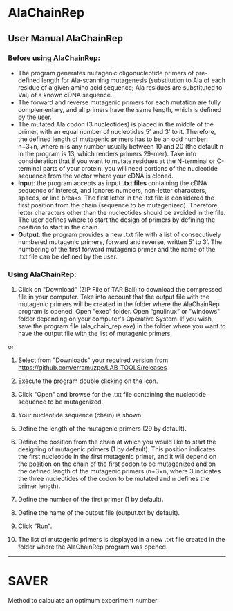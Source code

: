 # AlaChainRep

## User Manual AlaChainRep

### Before using AlaChainRep:

- The program generates mutagenic oligonucleotide primers of pre-defined length for Ala-scanning mutagenesis (substitution to Ala of each residue of a given amino acid sequence; Ala residues are substituted to Val) of a known cDNA sequence.
- The forward and reverse mutagenic primers for each mutation are fully complementary, and all primers have the same length, which is defined by the user.
- The mutated Ala codon (3 nucleotides) is placed in the middle of the primer, with an equal number of nucleotides 5’ and 3’ to it. Therefore, the defined length of mutagenic primers has to be an odd number: n+3+n, where n is any number usually between 10 and 20 (the default n in the program is 13, which renders primers 29-mer). Take into consideration that if you want to mutate residues at the N-terminal or C-terminal parts of your protein, you will need portions of the nucleotide sequence from the vector where your cDNA is cloned.
- **Input**: the program accepts as input **.txt files** containing the cDNA sequence of interest, and ignores numbers, non-letter characters, spaces, or line breaks. The first letter in the .txt file is considered the first position from the chain (sequence to be mutagenized). Therefore, letter characters other than the nucleotides should be avoided in the file. The user defines where to start the design of primers by defining the position to start in the chain. 
- **Output**: the program provides a new .txt file with a list of consecutively numbered mutagenic primers, forward and reverse, written 5’ to 3’. The numbering of the first forward mutagenic primer and the name of the .txt file can be defined by the user.

###  Using AlaChainRep:

1. Click on "Download" (ZIP File of TAR Ball) to download the compressed file in your computer. Take into account that the output file with the mutagenic primers will be created in the folder where the AlaChainRep program is opened. Open "exec" folder. Open “gnulinux” or "windows" folder depending on your computer's Operative System. If you wish, save the program file (ala_chain_rep.exe) in the folder where you want to have the output file with the list of mutagenic primers.

or 

1. Select from "Downloads" your required version from https://github.com/erramuzpe/LAB_TOOLS/releases

 
2. Execute the program double clicking on the icon.
3. Click "Open" and browse for the .txt file containing the nucleotide sequence to be mutagenized.
4. Your nucleotide sequence (chain) is shown.  
5. Define the length of the mutagenic primers (29 by default).
6. Define the position from the chain at which you would like to start the designing of mutagenic primers (1 by
default). This position indicates the first nucleotide in the first mutagenic primer, and it will depend on the position on the chain of the first codon to be mutagenized and on the defined length of the mutagenic primers (n+3+n, where 3 indicates the three nucleotides of the codon to be mutated and n defines the primer length).
7. Define the number of the first primer (1 by default).
8. Define the name of the output file (output.txt by default).
9. Click "Run". 
10. The list of mutagenic primers is displayed in a new .txt file created in the folder where the AlaChainRep program was opened.   


---

# SAVER

Method to calculate an optimum experiment number
